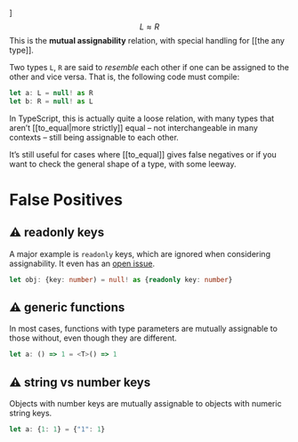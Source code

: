 ]$$L\approx R$$
This is the **mutual assignability** relation, with special handling for [[the any type]].

Two types `L`, `R` are said to *resemble* each other if one can be assigned to the other and vice versa. That is, the following code must compile:
```ts
let a: L = null! as R
let b: R = null! as L
```
In TypeScript, this is actually quite a loose relation, with many types that aren’t [[to_equal|more strictly]] equal – not interchangeable in many contexts – still being assignable to each other.

It’s still useful for cases where [[to_equal]] gives false negatives or if you want to check the general shape of a type, with some leeway.
# False Positives
## ⚠️  readonly keys
A major example is `readonly` keys, which are ignored when considering assignability. It even has an [open issue](https://github.com/microsoft/TypeScript/issues/18770).

```ts
let obj: {key: number) = null! as {readonly key: number}
```
## ⚠️ generic functions
In most cases, functions with type parameters are mutually assignable to those without, even though they are different.
```ts
let a: () => 1 = <T>() => 1
```
## ⚠️ string vs number keys
Objects with number keys are mutually assignable to objects with numeric string keys. 
```ts
let a: {1: 1} = {"1": 1}
```